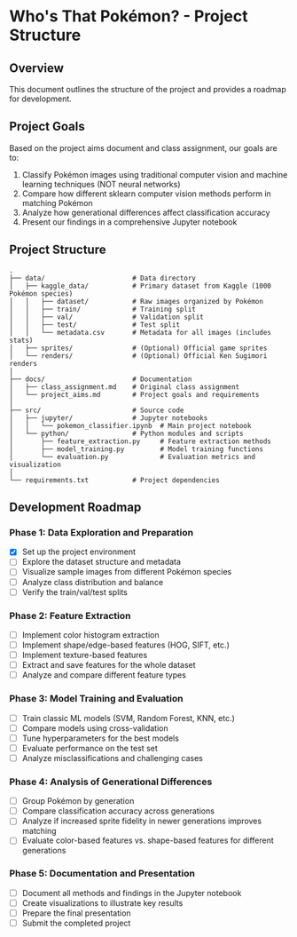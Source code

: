 # Who's That Pokémon? - Project Structure

## Overview

This document outlines the structure of the project and provides a roadmap for development.

## Project Goals

Based on the project aims document and class assignment, our goals are to:

1. Classify Pokémon images using traditional computer vision and machine learning techniques (NOT neural networks)
2. Compare how different sklearn computer vision methods perform in matching Pokémon
3. Analyze how generational differences affect classification accuracy
4. Present our findings in a comprehensive Jupyter notebook

## Project Structure

```
.
├── data/                      # Data directory
│   ├── kaggle_data/           # Primary dataset from Kaggle (1000 Pokémon species)
│   │   ├── dataset/           # Raw images organized by Pokémon
│   │   ├── train/             # Training split
│   │   ├── val/               # Validation split
│   │   ├── test/              # Test split
│   │   └── metadata.csv       # Metadata for all images (includes stats)
│   ├── sprites/               # (Optional) Official game sprites 
│   └── renders/               # (Optional) Official Ken Sugimori renders
│
├── docs/                      # Documentation
│   ├── class_assignment.md    # Original class assignment
│   └── project_aims.md        # Project goals and requirements
│
├── src/                       # Source code
│   ├── jupyter/               # Jupyter notebooks
│   │   └── pokemon_classifier.ipynb  # Main project notebook
│   └── python/                # Python modules and scripts
│       ├── feature_extraction.py     # Feature extraction methods
│       ├── model_training.py         # Model training functions
│       └── evaluation.py             # Evaluation metrics and visualization
│
└── requirements.txt           # Project dependencies
```

## Development Roadmap

### Phase 1: Data Exploration and Preparation

- [x] Set up the project environment
- [ ] Explore the dataset structure and metadata
- [ ] Visualize sample images from different Pokémon species
- [ ] Analyze class distribution and balance
- [ ] Verify the train/val/test splits

### Phase 2: Feature Extraction

- [ ] Implement color histogram extraction
- [ ] Implement shape/edge-based features (HOG, SIFT, etc.)
- [ ] Implement texture-based features
- [ ] Extract and save features for the whole dataset
- [ ] Analyze and compare different feature types

### Phase 3: Model Training and Evaluation

- [ ] Train classic ML models (SVM, Random Forest, KNN, etc.)
- [ ] Compare models using cross-validation
- [ ] Tune hyperparameters for the best models
- [ ] Evaluate performance on the test set
- [ ] Analyze misclassifications and challenging cases

### Phase 4: Analysis of Generational Differences

- [ ] Group Pokémon by generation
- [ ] Compare classification accuracy across generations
- [ ] Analyze if increased sprite fidelity in newer generations improves matching
- [ ] Evaluate color-based features vs. shape-based features for different generations

### Phase 5: Documentation and Presentation

- [ ] Document all methods and findings in the Jupyter notebook
- [ ] Create visualizations to illustrate key results
- [ ] Prepare the final presentation
- [ ] Submit the completed project 